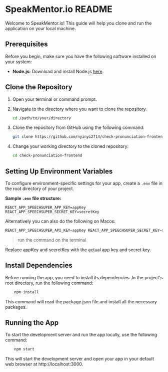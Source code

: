 # SpeakMentor.io README

Welcome to SpeakMentor.io! This guide will help you clone and run the application on your local machine.

## Prerequisites

Before you begin, make sure you have the following software installed on your system:

- **Node.js:** Download and install Node.js [here](https://nodejs.org/).

## Clone the Repository

1. Open your terminal or command prompt.
2. Navigate to the directory where you want to clone the repository.

    ```bash
    cd /path/to/your/directory
    ```

3. Clone the repository from GitHub using the following command:

    ```bash
    git clone https://github.com/nyinyi2714/check-pronunciation-frontend.git
    ```

4. Change your working directory to the cloned repository:

    ```bash
    cd check-pronunciation-frontend
    ```

## Setting Up Environment Variables

To configure environment-specific settings for your app, create a `.env` file in the root directory of your project.

**Sample `.env` file structure:**

```plaintext
REACT_APP_SPEECHSUPER_APP_KEY=appKey
REACT_APP_SPEECHSUPER_SECRET_KEY=secretKey
```
Alternatively you can also do the following on Macos:

``` javascript
REACT_APP_SPEECHSUPER_API_KEY=appKey REACT_APP_SPEECHSUPER_SECRET_KEY=secretKey npm start
```
> run the command on the terminal


Replace appKey and secretKey with the actual app key and secret key.

## Install Dependencies
Before running the app, you need to install its dependencies. In the project's root directory, run the following command:

```bash
    npm install
```
This command will read the package.json file and install all the necessary packages.

## Running the App
To start the development server and run the app locally, use the following command:

```bash
    npm start
```
This will start the development server and open your app in your default web browser at http://localhost:3000.
